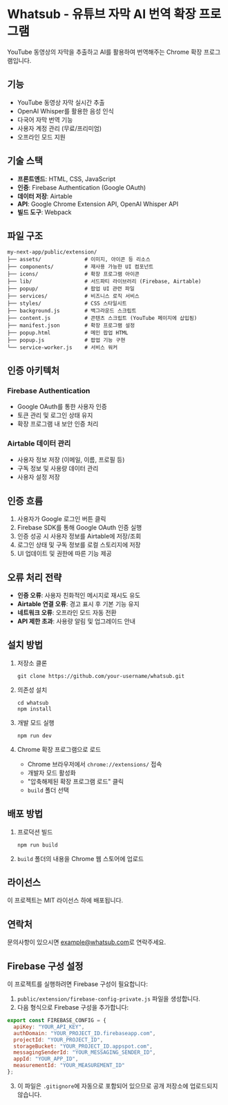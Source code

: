 # Whatsub - 유튜브 자막 AI 번역 확장 프로그램

YouTube 동영상의 자막을 추출하고 AI를 활용하여 번역해주는 Chrome 확장 프로그램입니다.

## 기능

- YouTube 동영상 자막 실시간 추출
- OpenAI Whisper를 활용한 음성 인식
- 다국어 자막 번역 기능
- 사용자 계정 관리 (무료/프리미엄)
- 오프라인 모드 지원

## 기술 스택

- **프론트엔드**: HTML, CSS, JavaScript
- **인증**: Firebase Authentication (Google OAuth)
- **데이터 저장**: Airtable
- **API**: Google Chrome Extension API, OpenAI Whisper API
- **빌드 도구**: Webpack

## 파일 구조

```
my-next-app/public/extension/
├── assets/              # 이미지, 아이콘 등 리소스
├── components/          # 재사용 가능한 UI 컴포넌트
├── icons/               # 확장 프로그램 아이콘
├── lib/                 # 서드파티 라이브러리 (Firebase, Airtable)
├── popup/               # 팝업 UI 관련 파일
├── services/            # 비즈니스 로직 서비스
├── styles/              # CSS 스타일시트
├── background.js        # 백그라운드 스크립트
├── content.js           # 콘텐츠 스크립트 (YouTube 페이지에 삽입됨)
├── manifest.json        # 확장 프로그램 설정
├── popup.html           # 메인 팝업 HTML
├── popup.js             # 팝업 기능 구현
└── service-worker.js    # 서비스 워커
```

## 인증 아키텍처

### Firebase Authentication
- Google OAuth를 통한 사용자 인증
- 토큰 관리 및 로그인 상태 유지
- 확장 프로그램 내 보안 인증 처리

### Airtable 데이터 관리
- 사용자 정보 저장 (이메일, 이름, 프로필 등)
- 구독 정보 및 사용량 데이터 관리
- 사용자 설정 저장

## 인증 흐름

1. 사용자가 Google 로그인 버튼 클릭
2. Firebase SDK를 통해 Google OAuth 인증 실행
3. 인증 성공 시 사용자 정보를 Airtable에 저장/조회
4. 로그인 상태 및 구독 정보를 로컬 스토리지에 저장
5. UI 업데이트 및 권한에 따른 기능 제공

## 오류 처리 전략

- **인증 오류**: 사용자 친화적인 메시지로 재시도 유도
- **Airtable 연결 오류**: 경고 표시 후 기본 기능 유지
- **네트워크 오류**: 오프라인 모드 자동 전환
- **API 제한 초과**: 사용량 알림 및 업그레이드 안내

## 설치 방법

1. 저장소 클론
   ```
   git clone https://github.com/your-username/whatsub.git
   ```

2. 의존성 설치
   ```
   cd whatsub
   npm install
   ```

3. 개발 모드 실행
   ```
   npm run dev
   ```

4. Chrome 확장 프로그램으로 로드
   - Chrome 브라우저에서 `chrome://extensions/` 접속
   - 개발자 모드 활성화
   - "압축해제된 확장 프로그램 로드" 클릭
   - `build` 폴더 선택

## 배포 방법

1. 프로덕션 빌드
   ```
   npm run build
   ```

2. `build` 폴더의 내용을 Chrome 웹 스토어에 업로드

## 라이선스

이 프로젝트는 MIT 라이선스 하에 배포됩니다.

## 연락처

문의사항이 있으시면 [example@whatsub.com](mailto:example@whatsub.com)로 연락주세요.

## Firebase 구성 설정

이 프로젝트를 실행하려면 Firebase 구성이 필요합니다:

1. `public/extension/firebase-config-private.js` 파일을 생성합니다.
2. 다음 형식으로 Firebase 구성을 추가합니다:

```javascript
export const FIREBASE_CONFIG = {
  apiKey: "YOUR_API_KEY",
  authDomain: "YOUR_PROJECT_ID.firebaseapp.com",
  projectId: "YOUR_PROJECT_ID",
  storageBucket: "YOUR_PROJECT_ID.appspot.com",
  messagingSenderId: "YOUR_MESSAGING_SENDER_ID",
  appId: "YOUR_APP_ID",
  measurementId: "YOUR_MEASUREMENT_ID"
};
```

3. 이 파일은 `.gitignore`에 자동으로 포함되어 있으므로 공개 저장소에 업로드되지 않습니다. 